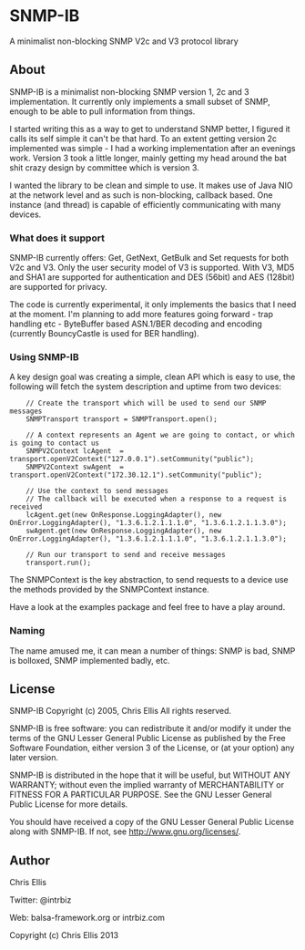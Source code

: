 # SNMP-IB
A minimalist non-blocking SNMP V2c and V3 protocol library

## About
SNMP-IB is a minimalist non-blocking SNMP version 1, 2c and 3 implementation.  It 
currently only implements a small subset of SNMP, enough to be able to pull 
information from things.

I started writing this as a way to get to understand SNMP better, I figured it 
calls its self simple it can't be that hard.  To an extent getting version 2c 
implemented was simple - I had a working implementation after an evenings work. 
Version 3 took a little longer, mainly getting my head around the bat shit 
crazy design by committee which is version 3.

I wanted the library to be clean and simple to use.  It makes use of Java NIO at 
the network level and as such is non-blocking, callback based.  One instance 
(and thread) is capable of efficiently communicating with many devices.

### What does it support
SNMP-IB currently offers: Get, GetNext, GetBulk and Set requests for both V2c 
and V3.  Only the user security model of V3 is supported.  With V3, MD5 and SHA1 
are supported for authentication and DES (56bit) and AES (128bit) are supported 
for privacy.

The code is currently experimental, it only implements the basics that I need 
at the moment. I'm planning to add more features going forward - trap handling 
etc - ByteBuffer based ASN.1/BER decoding and encoding (currently BouncyCastle 
is used for BER handling).

### Using SNMP-IB
A key design goal was creating a simple, clean API which is easy to use, the 
following will fetch the system description and uptime from two devices:

        // Create the transport which will be used to send our SNMP messages
        SNMPTransport transport = SNMPTransport.open();
        
        // A context represents an Agent we are going to contact, or which is going to contact us
        SNMPV2Context lcAgent  = transport.openV2Context("127.0.0.1").setCommunity("public");
        SNMPV2Context swAgent  = transport.openV2Context("172.30.12.1").setCommunity("public");
        
        // Use the context to send messages
        // The callback will be executed when a response to a request is received
        lcAgent.get(new OnResponse.LoggingAdapter(), new OnError.LoggingAdapter(), "1.3.6.1.2.1.1.1.0", "1.3.6.1.2.1.1.3.0");
        swAgent.get(new OnResponse.LoggingAdapter(), new OnError.LoggingAdapter(), "1.3.6.1.2.1.1.1.0", "1.3.6.1.2.1.1.3.0");
        
        // Run our transport to send and receive messages
        transport.run();

The SNMPContext is the key abstraction, to send requests to a device use the 
methods provided by the SNMPContext instance.

Have a look at the examples package and feel free to have a play around.


### Naming
The name amused me, it can mean a number of things: SNMP is bad, 
SNMP is bolloxed, SNMP implemented badly, etc.

## License
SNMP-IB
Copyright (c) 2005, Chris Ellis
All rights reserved.

SNMP-IB is free software: you can redistribute it and/or modify
it under the terms of the GNU Lesser General Public License as published by
the Free Software Foundation, either version 3 of the License, or
(at your option) any later version.

SNMP-IB is distributed in the hope that it will be useful,
but WITHOUT ANY WARRANTY; without even the implied warranty of
MERCHANTABILITY or FITNESS FOR A PARTICULAR PURPOSE.  See the
GNU Lesser General Public License for more details.

You should have received a copy of the GNU Lesser General Public License
along with SNMP-IB.  If not, see <http://www.gnu.org/licenses/>.


## Author
Chris Ellis

Twitter: @intrbiz

Web: balsa-framework.org or intrbiz.com

Copyright (c) Chris Ellis 2013